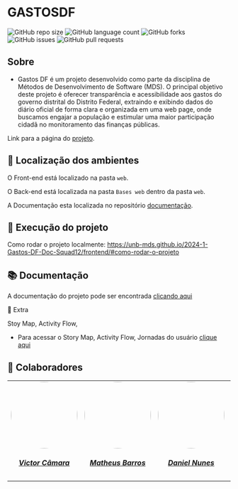 # GASTOSDF

![GitHub repo size](https://img.shields.io/github/repo-size/unb-mds/Gastos-DF-Squad12?style=for-the-badge)
![GitHub language count](https://img.shields.io/github/languages/count/unb-mds/Gastos-DF-Squad12?style=for-the-badge)
![GitHub forks](https://img.shields.io/github/forks/unb-mds/Gastos-DF-Squad12?style=for-the-badge)
![GitHub issues](https://img.shields.io/github/issues/unb-mds/Gastos-DF-Squad12?style=for-the-badge)
![GitHub pull requests](https://img.shields.io/github/issues-pr/unb-mds/Gastos-DF-Squad12?style=for-the-badge)

## Sobre

- Gastos DF é um projeto desenvolvido como parte da disciplina de Métodos de Desenvolvimento de Software (MDS). O principal objetivo deste projeto é oferecer transparência e acessibilidade aos gastos do governo distrital do Distrito Federal, extraindo e exibindo dados do diário oficial de forma clara e organizada em uma web page, onde buscamos engajar a população e estimular uma maior participação cidadã no monitoramento das finanças públicas.

Link para a página do <a href="https://unb-mds.github.io/Gastos-DF-Squad12/web/index.html">projeto</a>.

## 🔎 Localização dos ambientes 

O Front-end está localizado na pasta `web`.

O Back-end está localizada na pasta `Bases web` dentro da pasta `web`.

A Documentação esta localizada no repositório <a href="https://github.com/unb-mds/2024-1-Gastos-DF-Doc-Squad12">documentação</a>.

## 🚀 Execução do projeto

Como rodar o projeto localmente: https://unb-mds.github.io/2024-1-Gastos-DF-Doc-Squad12/frontend/#como-rodar-o-projeto

## 📚 Documentação

A documentação do projeto pode ser encontrada <a href="https://unb-mds.github.io/2024-1-Gastos-DF-Doc-Squad12/">clicando aqui</a>

📎 Extra

Stoy Map, Activity Flow,

- Para acessar o Story Map, Activity Flow, Jornadas do usuário <a href="https://miro.com/app/board/uXjVKSnWUPs=/?share_link_id=11173740909">clique aqui</a>

## 🤝 Colaboradores

<center>
<table style="margin-left: auto; margin-right: auto;">
    <tr>
        <td align="center">
            <a href="https://github.com/victorcamaraa">
                <img style="border-radius: 50%;" src="https://avatars.githubusercontent.com/u/143553798?v=4" width="150px;"/>
                <h5 class="text-center">Victor Câmara</h5>
            </a>
        </td>
        <td align="center">
            <a href="https://github.com/Ninja-Haiyai">
                <img style="border-radius: 50%;" src="https://avatars.githubusercontent.com/u/73038704?v=4" width="150px;"/>
                <h5 class="text-center">Matheus Barros</h5>
            </a>
        </td>
        <td align="center">
            <a href="https://github.com/DanNunes777">
                <img style="border-radius: 50%;" src="https://avatars.githubusercontent.com/u/101228207?v=4" width="150px;"/>
                <h5 class="text-center">Daniel Nunes</h5>
            </a>
        </td>
        <td align="center">
            <a href="https://github.com/Vini47">
                <img style="border-radius: 50%;" src="https://avatars.githubusercontent.com/u/79549264?v=4" width="150px;"/>
                <h5 class="text-center">Vinicius Castelo</h5>
            </a>
        </td>
          <td align="center">
            <a href="https://github.com/Dodeglinhass">
                <img style="border-radius: 50%;" src="https://avatars.githubusercontent.com/u/108148904?v=4" width="150px;"/>
                <h5 class="text-center">Douglas Wilson</h5>
            </a>
</table>
</center>
